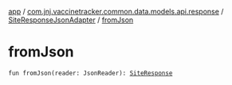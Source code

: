 [app](../../index.md) / [com.jnj.vaccinetracker.common.data.models.api.response](../index.md) / [SiteResponseJsonAdapter](index.md) / [fromJson](./from-json.md)

# fromJson

`fun fromJson(reader: JsonReader): `[`SiteResponse`](../-site-response/index.md)